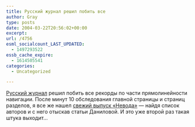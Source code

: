 ```yaml
---
title: Русский журнал решил побить все
author: Gray
type: posts
date: 2004-03-22T20:56:02+00:00
excerpt:
url: /4756
esml_socialcount_LAST_UPDATED:
  - 1497293522
essb_cache_expire:
  - 1614505541
categories:
  - Uncategorized

---
```








<a href="http://www.russ.ru/" target="_blank">Русский журнал</a> решил побить все рекорды по части прямолинейности навигации. После минут 10 обследования главной страницы и страниц разделов, я все же нашел <a href="http://www.russ.ru/culture/network/20040322.html" target="_blank">свежий выпуск &#171;Невода&#187;</a> &#8212; найдя список авторов и с него отыскав статьи Даниловой. И это уже второй раз такая штука выходит&#8230;